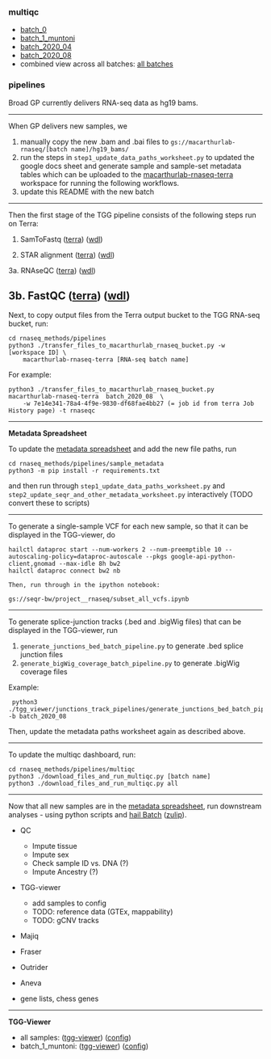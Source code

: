 ### multiqc
* [batch_0](https://macarthur-lab.github.io/rnaseq-methods/pipelines/multiqc/batch_0.html)
* [batch_1_muntoni](https://macarthur-lab.github.io/rnaseq-methods/pipelines/multiqc/batch_1_muntoni.html)
* [batch_2020_04](https://macarthur-lab.github.io/rnaseq-methods/pipelines/multiqc/batch_2020_04.html)
* [batch_2020_08](https://macarthur-lab.github.io/rnaseq-methods/pipelines/multiqc/batch_2020_08.html)
* combined view across all batches: [all batches](https://macarthur-lab.github.io/rnaseq-methods/pipelines/multiqc/all.html)


### pipelines

Broad GP currently delivers RNA-seq data as hg19 bams.
   
---
When GP delivers new samples, we 
1. manually copy the new .bam and .bai files to `gs://macarthurlab-rnaseq/[batch name]/hg19_bams/`
2. run the steps in `step1_update_data_paths_worksheet.py` to updated the google docs sheet and generate sample and sample-set metadata tables which 
can be uploaded to the [macarthurlab-rnaseq-terra](https://app.terra.bio/#workspaces/macarthurlab-rnaseq-terra/macarthurlab-rnaseq-terra/workflows) workspace for running the following workflows.  
3. update this README with the new batch      
---
Then the first stage of the TGG pipeline consists of the following steps run on Terra:
  1. SamToFastq 
    ([terra](https://app.terra.bio/#workspaces/macarthurlab-rnaseq-terra/macarthurlab-rnaseq-terra/workflows/broadinstitute_gtex/samtofastq_v1-0_BETA_cfg))
    ([wdl](https://portal.firecloud.org/?return=terra#methods/broadinstitute_gtex/samtofastq_v1-0_BETA/6/wdl))
  
  2. STAR alignment
    ([terra](https://app.terra.bio/#workspaces/macarthurlab-rnaseq-terra/macarthurlab-rnaseq-terra/workflows/broadinstitute_gtex/star_v1-0_BETA_cfg))
    ([wdl](https://portal.firecloud.org/?return=terra#methods/broadinstitute_gtex/star_v1-0_BETA/7/wdl))

  3a. RNAseQC
    ([terra](https://app.terra.bio/#workspaces/macarthurlab-rnaseq-terra/macarthurlab-rnaseq-terra/workflows/broadinstitute_gtex/rnaseqc2_v1-0_BETA_cfg))
    ([wdl](https://portal.firecloud.org/?return=terra#methods/broadinstitute_gtex/rnaseqc2_v1-0_BETA/2/wdl))
  
  3b. FastQC
    ([terra](https://app.terra.bio/#workspaces/macarthurlab-rnaseq-terra/macarthurlab-rnaseq-terra/workflows/sanand/FastQC))
    ([wdl](https://portal.firecloud.org/?return=terra#methods/sanand/FastQC/1/wdl))
---
 
Next, to copy output files from the Terra output bucket to the TGG RNA-seq bucket, run:
```
cd rnaseq_methods/pipelines
python3 ./transfer_files_to_macarthurlab_rnaseq_bucket.py -w [workspace ID] \
    macarthurlab-rnaseq-terra [RNA-seq batch name]

```
For example:
```
python3 ./transfer_files_to_macarthurlab_rnaseq_bucket.py  macarthurlab-rnaseq-terra  batch_2020_08  \
    -w 7e14e341-78a4-4f9e-9830-df68fae4bb27 (= job id from terra Job History page) -t rnaseqc
```

---


**Metadata Spreadsheet**

To update the [metadata spreadsheet](https://docs.google.com/spreadsheets/d/1S3l28tZqFmzqqwqi_BCzuIkaVFmZz9eGpGtqtH5eVoo/edit#gid=421510693) 
and add the new file paths, run 

```
cd rnaseq_methods/pipelines/sample_metadata
python3 -m pip install -r requirements.txt
```
and then run through `step1_update_data_paths_worksheet.py` and `step2_update_seqr_and_other_metadata_worksheet.py` 
interactively
(TODO convert these to scripts) 
 
---
To generate a single-sample VCF for each new sample, so that it can be displayed in the TGG-viewer, do
```
hailctl dataproc start --num-workers 2 --num-preemptible 10 --autoscaling-policy=dataproc-autoscale --pkgs google-api-python-client,gnomad --max-idle 8h bw2
hailctl dataproc connect bw2 nb

Then, run through in the ipython notebook:

gs://seqr-bw/project__rnaseq/subset_all_vcfs.ipynb 
```

---
To generate splice-junction tracks (.bed and .bigWig files) that can be displayed in the TGG-viewer, run 
1. `generate_junctions_bed_batch_pipeline.py` to generate .bed splice junction files
2. `generate_bigWig_coverage_batch_pipeline.py` to generate .bigWig coverage files 

Example:
```
 python3 ./tgg_viewer/junctions_track_pipelines/generate_junctions_bed_batch_pipeline.py -b batch_2020_08
```

Then, update the metadata paths worksheet again as described above.

---
To update the multiqc dashboard, run:

```
cd rnaseq_methods/pipelines/multiqc
python3 ./download_files_and_run_multiqc.py [batch name]
python3 ./download_files_and_run_multiqc.py all
``` 

---
Now that all new samples are in the  [metadata spreadsheet](https://docs.google.com/spreadsheets/d/1S3l28tZqFmzqqwqi_BCzuIkaVFmZz9eGpGtqtH5eVoo/edit#gid=421510693),
run downstream analyses - using python scripts and [hail Batch](https://hail.is/docs/batch/api.html) ([zulip](https://hail.zulipchat.com/#narrow/stream/223457-Batch-support)).

- QC
    - Impute tissue 
    - Impute sex
    - Check sample ID vs. DNA (?)
    - Impute Ancestry (?)
    
- TGG-viewer
    - add samples to config
    - TODO: reference data (GTEx, mappability)
    - TODO: gCNV tracks
- Majiq
- Fraser
- Outrider
- Aneva
- gene lists, chess genes

---

**TGG-Viewer**

- all samples: ([tgg-viewer](http://tgg-viewer.broadinstitute.org/#locus=chr21:45988674-45991233&show=~(~'junctions~'coverage~'vcf)&selectedRows=~(GTEx*20Tracks~(~'GTEx*20All*20Muscle*20-*20Norm.~'GTEx*20All*20Blood*20-*20Norm.~'GTEx*20All*20Fibs*20-*20Norm.)~Samples~(~))&selectedSamples=~()&sjOptions=~(bounceHeightBasedOn~'random~colorBy~'isAnnotatedJunction~colorByNumReadsThreshold~5~hideAnnotated~false~hideUnannotated~false~labelAnnotatedJunction~false~labelAnnotatedJunctionValue~'*20*5bA*5d~labelMotif~false~labelMultiMappedReadCount~false~labelTotalReadCount~false~labelUniqueReadCount~true~maxFractionMultiMappedReads~1~minSplicedAlignmentOverhang~0~minTotalReads~1~minUniquelyMappedReads~0~showOnlyMinusStrand~false~showOnlyPlusStrand~false~thicknessBasedOn~'numUniqueReads~trackHeight~170)&vcfOptions=~(displayMode~'EXPANDED)&bamOptions=~(alignmentShading~'strand~showSoftClips~true~trackHeight~200~viewAsPairs~false)&gcnvOptions=~(trackHeight~200~trackMin~0~trackMax~5~autoscale~false~onlyHandleClicksForHighlightedSamples~true)&settingsUrl=~'https*3a*2f*2fraw.githubusercontent.com*2fmacarthur-lab*2frnaseq-methods*2fmaster*2fpipelines*2ftgg_viewer*2fconfigs*2fall_rnaseq_samples.json))  ([config](https://github.com/macarthur-lab/rnaseq-methods/blob/master/pipelines/tgg_viewer/configs/all_rnaseq_samples.json))
- batch_1_muntoni: ([tgg-viewer](http://tgg-viewer.broadinstitute.org/#locus=chr21:45988674-45991233&show=~(~'junctions~'coverage~'vcf)&selectedRows=~(GTEx*20Tracks~(~'GTEx*20All*20Muscle*20-*20Norm.~'GTEx*20All*20Blood*20-*20Norm.~'GTEx*20All*20Fibs*20-*20Norm.)~Samples~(~))&selectedSamples=~()&sjOptions=~(bounceHeightBasedOn~'random~colorBy~'isAnnotatedJunction~colorByNumReadsThreshold~5~hideAnnotated~false~hideUnannotated~false~labelAnnotatedJunction~false~labelAnnotatedJunctionValue~'*20*5bA*5d~labelMotif~false~labelMultiMappedReadCount~false~labelTotalReadCount~false~labelUniqueReadCount~true~maxFractionMultiMappedReads~1~minSplicedAlignmentOverhang~0~minTotalReads~1~minUniquelyMappedReads~0~showOnlyMinusStrand~false~showOnlyPlusStrand~false~thicknessBasedOn~'numUniqueReads~trackHeight~170)&vcfOptions=~(displayMode~'EXPANDED)&bamOptions=~(alignmentShading~'strand~showSoftClips~true~trackHeight~200~viewAsPairs~false)&gcnvOptions=~(trackHeight~200~trackMin~0~trackMax~5~autoscale~false~onlyHandleClicksForHighlightedSamples~true)&settingsUrl=~'https*3a*2f*2fraw.githubusercontent.com*2fmacarthur-lab*2frnaseq-methods*2fmaster*2fpipelines*2ftgg_viewer*2fconfigs*2fmuntoni_rnaseq_samples.json))  ([config](https://github.com/macarthur-lab/rnaseq-methods/blob/master/pipelines/tgg_viewer/configs/muntoni_rnaseq_samples.json))





